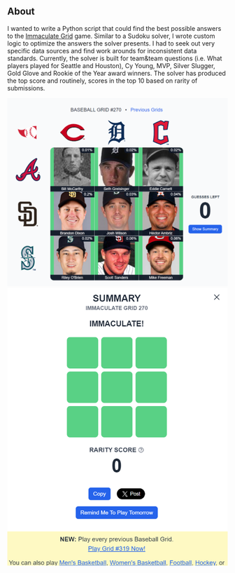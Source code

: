 ## About
I wanted to write a Python script that could find the best possible answers to the [Immaculate Grid](https://www.immaculategrid.com/) game. Similar to a Sudoku solver, I wrote custom logic to optimize the answers the solver presents. I had to seek out very specific data sources and find work arounds for inconsistent data standards. Currently, the solver is built for team&team questions (i.e. What players played for Seattle and Houston), Cy Young, MVP, Silver Slugger, Gold Glove and Rookie of the Year award winners. The solver has produced the top score and routinely, scores in the top 10 based on rarity of submissions.

![Top Grid](assets/top-grid.png)
![Top Grid Score](assets/top-grid-score.png)